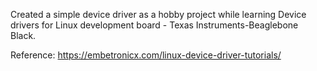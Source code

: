 Created a simple device driver as a hobby project while learning Device drivers for Linux development board - Texas Instruments-Beaglebone Black.

Reference: https://embetronicx.com/linux-device-driver-tutorials/
